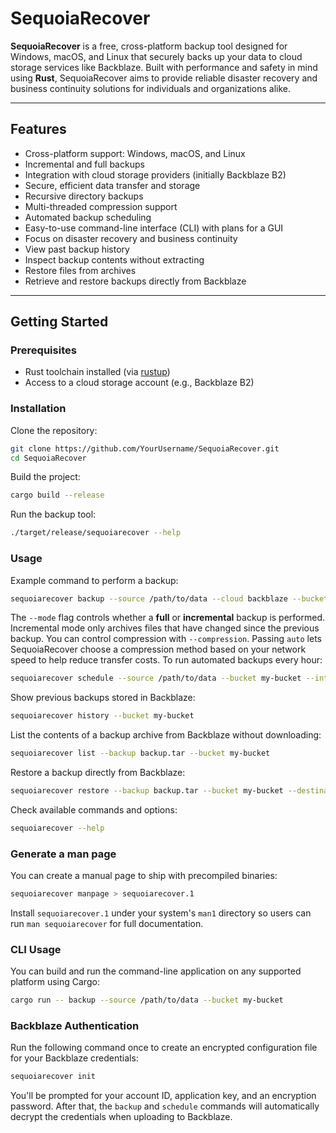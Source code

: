 # SequoiaRecover

**SequoiaRecover** is a free, cross-platform backup tool designed for Windows, macOS, and Linux that securely backs up your data to cloud storage services like Backblaze. Built with performance and safety in mind using **Rust**, SequoiaRecover aims to provide reliable disaster recovery and business continuity solutions for individuals and organizations alike.

---

## Features

- Cross-platform support: Windows, macOS, and Linux
- Incremental and full backups
- Integration with cloud storage providers (initially Backblaze B2)
- Secure, efficient data transfer and storage
- Recursive directory backups
- Multi-threaded compression support
- Automated backup scheduling
- Easy-to-use command-line interface (CLI) with plans for a GUI
- Focus on disaster recovery and business continuity
- View past backup history
- Inspect backup contents without extracting
- Restore files from archives
- Retrieve and restore backups directly from Backblaze

---

## Getting Started

### Prerequisites

- Rust toolchain installed (via [rustup](https://rustup.rs/))
- Access to a cloud storage account (e.g., Backblaze B2)

### Installation

Clone the repository:

```bash
git clone https://github.com/YourUsername/SequoiaRecover.git
cd SequoiaRecover
```
Build the project:
```bash
cargo build --release
```

Run the backup tool:
```bash
./target/release/sequoiarecover --help
```

### Usage
Example command to perform a backup:
```bash
sequoiarecover backup --source /path/to/data --cloud backblaze --bucket my-bucket --mode full
```
The `--mode` flag controls whether a **full** or **incremental** backup is performed.
Incremental mode only archives files that have changed since the previous backup.
You can control compression with `--compression`. Passing `auto` lets
SequoiaRecover choose a compression method based on your network speed to help
reduce transfer costs.
To run automated backups every hour:
```bash
sequoiarecover schedule --source /path/to/data --bucket my-bucket --interval 3600 --mode incremental
```
Show previous backups stored in Backblaze:
```bash
sequoiarecover history --bucket my-bucket
```
List the contents of a backup archive from Backblaze without downloading:
```bash
sequoiarecover list --backup backup.tar --bucket my-bucket
```
Restore a backup directly from Backblaze:
```bash
sequoiarecover restore --backup backup.tar --bucket my-bucket --destination /restore/path
```
Check available commands and options:
```bash
sequoiarecover --help
```

### Generate a man page

You can create a manual page to ship with precompiled binaries:

```bash
sequoiarecover manpage > sequoiarecover.1
```

Install `sequoiarecover.1` under your system's `man1` directory so users can run
`man sequoiarecover` for full documentation.

### CLI Usage

You can build and run the command-line application on any supported platform using Cargo:

```bash
cargo run -- backup --source /path/to/data --bucket my-bucket
```

### Backblaze Authentication

Run the following command once to create an encrypted configuration file for your Backblaze credentials:

```bash
sequoiarecover init
```

You'll be prompted for your account ID, application key, and an encryption password. After that, the `backup` and `schedule` commands will automatically decrypt the credentials when uploading to Backblaze.
